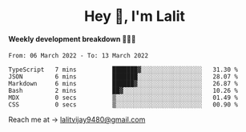 <h1 align="center">Hey 👋, I'm Lalit</h1>

#### Weekly development breakdown 👨🏻‍💻
<!--START_SECTION:waka-->

```text
From: 06 March 2022 - To: 13 March 2022

TypeScript   7 mins          ███████▓░░░░░░░░░░░░░░░░░   31.30 %
JSON         6 mins          ███████░░░░░░░░░░░░░░░░░░   28.07 %
Markdown     6 mins          ██████▓░░░░░░░░░░░░░░░░░░   26.87 %
Bash         2 mins          ██▓░░░░░░░░░░░░░░░░░░░░░░   10.26 %
MDX          0 secs          ▒░░░░░░░░░░░░░░░░░░░░░░░░   01.49 %
CSS          0 secs          ▒░░░░░░░░░░░░░░░░░░░░░░░░   00.90 %
```

<!--END_SECTION:waka-->

Reach me at → lalitvijay9480@gmail.com
